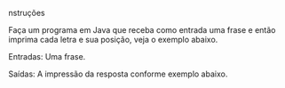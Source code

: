 nstruções

Faça um programa em Java que receba como entrada uma frase e então imprima cada letra e sua posição, veja o exemplo abaixo.

Entradas: Uma frase.

Saídas: A impressão da resposta conforme exemplo abaixo.
